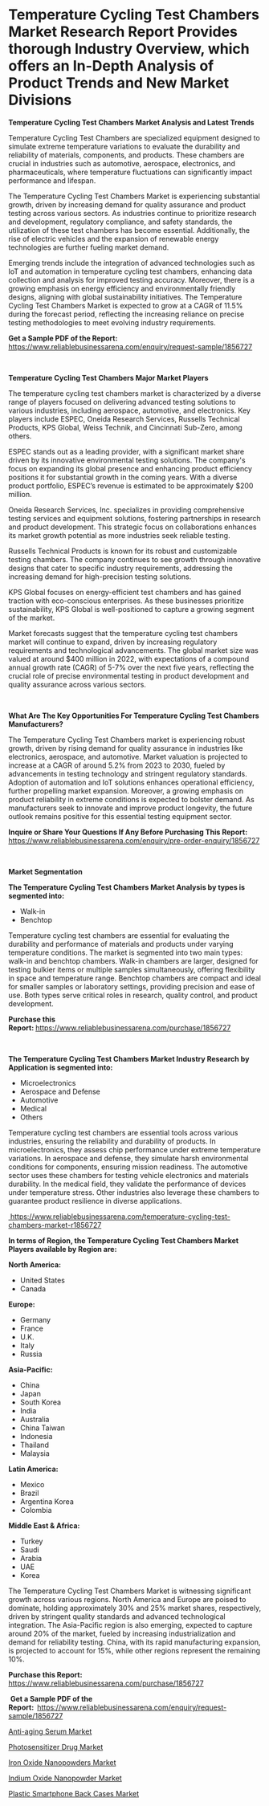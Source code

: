 <p><h1>Temperature Cycling Test Chambers Market Research Report Provides thorough Industry Overview, which offers an In-Depth Analysis of Product Trends and New Market Divisions</h1></p><p><strong>Temperature Cycling Test Chambers Market Analysis and Latest Trends</strong></p>
<p><p>Temperature Cycling Test Chambers are specialized equipment designed to simulate extreme temperature variations to evaluate the durability and reliability of materials, components, and products. These chambers are crucial in industries such as automotive, aerospace, electronics, and pharmaceuticals, where temperature fluctuations can significantly impact performance and lifespan.</p><p>The Temperature Cycling Test Chambers Market is experiencing substantial growth, driven by increasing demand for quality assurance and product testing across various sectors. As industries continue to prioritize research and development, regulatory compliance, and safety standards, the utilization of these test chambers has become essential. Additionally, the rise of electric vehicles and the expansion of renewable energy technologies are further fueling market demand.</p><p>Emerging trends include the integration of advanced technologies such as IoT and automation in temperature cycling test chambers, enhancing data collection and analysis for improved testing accuracy. Moreover, there is a growing emphasis on energy efficiency and environmentally friendly designs, aligning with global sustainability initiatives. The Temperature Cycling Test Chambers Market is expected to grow at a CAGR of 11.5% during the forecast period, reflecting the increasing reliance on precise testing methodologies to meet evolving industry requirements.</p></p>
<p><strong>Get a Sample PDF of the Report:&nbsp;</strong> <a href="https://www.reliablebusinessarena.com/enquiry/request-sample/1856727?utm_campaign=1948&utm_medium=2&utm_source=Github&utm_content=ia&utm_term=08012025&utm_id=temperature-cycling-test-chambers">https://www.reliablebusinessarena.com/enquiry/request-sample/1856727</a></p>
<p>&nbsp;</p>
<p><strong>Temperature Cycling Test Chambers Major Market Players</strong></p>
<p><p>The temperature cycling test chambers market is characterized by a diverse range of players focused on delivering advanced testing solutions to various industries, including aerospace, automotive, and electronics. Key players include ESPEC, Oneida Research Services, Russells Technical Products, KPS Global, Weiss Technik, and Cincinnati Sub-Zero, among others.</p><p>ESPEC stands out as a leading provider, with a significant market share driven by its innovative environmental testing solutions. The company's focus on expanding its global presence and enhancing product efficiency positions it for substantial growth in the coming years. With a diverse product portfolio, ESPEC’s revenue is estimated to be approximately $200 million.</p><p>Oneida Research Services, Inc. specializes in providing comprehensive testing services and equipment solutions, fostering partnerships in research and product development. This strategic focus on collaborations enhances its market growth potential as more industries seek reliable testing.</p><p>Russells Technical Products is known for its robust and customizable testing chambers. The company continues to see growth through innovative designs that cater to specific industry requirements, addressing the increasing demand for high-precision testing solutions.</p><p>KPS Global focuses on energy-efficient test chambers and has gained traction with eco-conscious enterprises. As these businesses prioritize sustainability, KPS Global is well-positioned to capture a growing segment of the market.</p><p>Market forecasts suggest that the temperature cycling test chambers market will continue to expand, driven by increasing regulatory requirements and technological advancements. The global market size was valued at around $400 million in 2022, with expectations of a compound annual growth rate (CAGR) of 5-7% over the next five years, reflecting the crucial role of precise environmental testing in product development and quality assurance across various sectors.</p></p>
<p>&nbsp;</p>
<p><strong>What Are The Key Opportunities For Temperature Cycling Test Chambers Manufacturers?</strong></p>
<p><p>The Temperature Cycling Test Chambers market is experiencing robust growth, driven by rising demand for quality assurance in industries like electronics, aerospace, and automotive. Market valuation is projected to increase at a CAGR of around 5.2% from 2023 to 2030, fueled by advancements in testing technology and stringent regulatory standards. Adoption of automation and IoT solutions enhances operational efficiency, further propelling market expansion. Moreover, a growing emphasis on product reliability in extreme conditions is expected to bolster demand. As manufacturers seek to innovate and improve product longevity, the future outlook remains positive for this essential testing equipment sector.</p></p>
<p><strong>Inquire or Share Your Questions If Any Before Purchasing This Report:</strong> <a href="https://www.reliablebusinessarena.com/enquiry/pre-order-enquiry/1856727?utm_campaign=1948&utm_medium=2&utm_source=Github&utm_content=ia&utm_term=08012025&utm_id=temperature-cycling-test-chambers">https://www.reliablebusinessarena.com/enquiry/pre-order-enquiry/1856727</a></p>
<p>&nbsp;</p>
<p><strong>Market Segmentation</strong></p>
<p><strong>The Temperature Cycling Test Chambers Market Analysis by types is segmented into:</strong></p>
<p><ul><li>Walk-in</li><li>Benchtop</li></ul></p>
<p><p>Temperature cycling test chambers are essential for evaluating the durability and performance of materials and products under varying temperature conditions. The market is segmented into two main types: walk-in and benchtop chambers. Walk-in chambers are larger, designed for testing bulkier items or multiple samples simultaneously, offering flexibility in space and temperature range. Benchtop chambers are compact and ideal for smaller samples or laboratory settings, providing precision and ease of use. Both types serve critical roles in research, quality control, and product development.</p></p>
<p><strong>Purchase this Report:&nbsp;</strong><a href="https://www.reliablebusinessarena.com/purchase/1856727?utm_campaign=1948&utm_medium=2&utm_source=Github&utm_content=ia&utm_term=08012025&utm_id=temperature-cycling-test-chambers">https://www.reliablebusinessarena.com/purchase/1856727</a></p>
<p>&nbsp;</p>
<p><strong>The Temperature Cycling Test Chambers Market Industry Research by Application is segmented into:</strong></p>
<p><ul><li>Microelectronics</li><li>Aerospace and Defense</li><li>Automotive</li><li>Medical</li><li>Others</li></ul></p>
<p><p>Temperature cycling test chambers are essential tools across various industries, ensuring the reliability and durability of products. In microelectronics, they assess chip performance under extreme temperature variations. In aerospace and defense, they simulate harsh environmental conditions for components, ensuring mission readiness. The automotive sector uses these chambers for testing vehicle electronics and materials durability. In the medical field, they validate the performance of devices under temperature stress. Other industries also leverage these chambers to guarantee product resilience in diverse applications.</p></p>
<p><a href="https://www.reliablebusinessarena.com/temperature-cycling-test-chambers-market-r1856727?utm_campaign=1948&utm_medium=2&utm_source=Github&utm_content=ia&utm_term=08012025&utm_id=temperature-cycling-test-chambers">&nbsp;https://www.reliablebusinessarena.com/temperature-cycling-test-chambers-market-r1856727</a></p>
<p><strong>In terms of Region, the Temperature Cycling Test Chambers Market Players available by Region are:</strong></p>
<p>
    <p> <strong> North America: </strong>
        <ul>
            <li>United States</li>
            <li>Canada</li>
        </ul>
        </p> 
    <p> <strong> Europe: </strong>
        <ul>
            <li>Germany</li>
            <li>France</li>
            <li>U.K.</li>
            <li>Italy</li>
            <li>Russia</li>
        </ul>
        </p> 
    <p> <strong> Asia-Pacific: </strong>
        <ul>
            <li>China</li>
            <li>Japan</li>
            <li>South Korea</li>
            <li>India</li>
            <li>Australia</li>
            <li>China Taiwan</li>
            <li>Indonesia</li>
            <li>Thailand</li>
            <li>Malaysia</li>
        </ul>
        </p> 
    <p> <strong> Latin America: </strong>
        <ul>
            <li>Mexico</li>
            <li>Brazil</li>
            <li>Argentina Korea</li>
            <li>Colombia</li>
        </ul>
        </p> 
    <p> <strong> Middle East & Africa: </strong>
        <ul>
            <li>Turkey</li>
            <li>Saudi</li>
            <li>Arabia</li>
            <li>UAE</li>
            <li>Korea</li>
        </ul>
    </p>
    </p>
<p><p>The Temperature Cycling Test Chambers Market is witnessing significant growth across various regions. North America and Europe are poised to dominate, holding approximately 30% and 25% market shares, respectively, driven by stringent quality standards and advanced technological integration. The Asia-Pacific region is also emerging, expected to capture around 20% of the market, fueled by increasing industrialization and demand for reliability testing. China, with its rapid manufacturing expansion, is projected to account for 15%, while other regions represent the remaining 10%.</p></p>
<p><strong>Purchase this Report: </strong><a href="https://www.reliablebusinessarena.com/purchase/1856727?utm_campaign=1948&utm_medium=2&utm_source=Github&utm_content=ia&utm_term=08012025&utm_id=temperature-cycling-test-chambers">https://www.reliablebusinessarena.com/purchase/1856727</a></p>
<p>&nbsp;<strong>Get a Sample PDF of the Report:&nbsp;&nbsp;</strong><a href="https://www.reliablebusinessarena.com/enquiry/request-sample/1856727?utm_campaign=1948&utm_medium=2&utm_source=Github&utm_content=ia&utm_term=08012025&utm_id=temperature-cycling-test-chambers">https://www.reliablebusinessarena.com/enquiry/request-sample/1856727</a></p>
<p><strong></strong></p>
<p><p><a href="https://www.linkedin.com/pulse/unlocking-growth-potential-strategic-analysis-anti-aging-serum-market-pjmbc?utm_campaign=1948&utm_medium=2&utm_source=Github&utm_content=ia&utm_term=08012025&utm_id=temperature-cycling-test-chambers">Anti-aging Serum Market</a></p><p><a href="https://www.linkedin.com/pulse/booming-photosensitizer-drug-market-sector-analysis-growth-bvxde?utm_campaign=1948&utm_medium=2&utm_source=Github&utm_content=ia&utm_term=08012025&utm_id=temperature-cycling-test-chambers">Photosensitizer Drug Market</a></p><p><a href="https://www.linkedin.com/pulse/iron-oxide-nanopowders-market-report-detailed-size-analysis-forecasted-xgqrc?utm_campaign=1948&utm_medium=2&utm_source=Github&utm_content=ia&utm_term=08012025&utm_id=temperature-cycling-test-chambers">Iron Oxide Nanopowders Market</a></p><p><a href="https://www.linkedin.com/pulse/future-outlook-indium-oxide-nanopowder-market-key-growth-safgf?utm_campaign=1948&utm_medium=2&utm_source=Github&utm_content=ia&utm_term=08012025&utm_id=temperature-cycling-test-chambers">Indium Oxide Nanopowder Market</a></p><p><a href="https://www.linkedin.com/pulse/dynamics-revenue-generation-plastic-smartphone-back-cases-market-lwmze?utm_campaign=1948&utm_medium=2&utm_source=Github&utm_content=ia&utm_term=08012025&utm_id=temperature-cycling-test-chambers">Plastic Smartphone Back Cases Market</a></p></p>